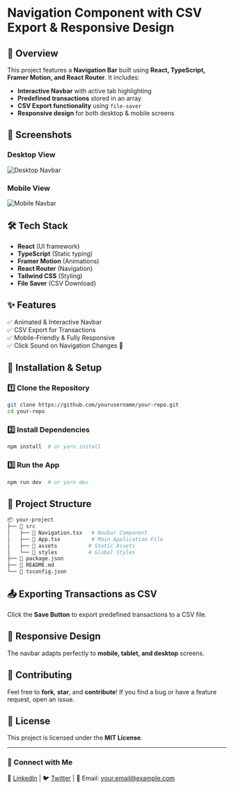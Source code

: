# Navigation Component with CSV Export & Responsive Design

## 🚀 Overview
This project features a **Navigation Bar** built using **React, TypeScript, Framer Motion, and React Router**. It includes:
- **Interactive Navbar** with active tab highlighting
- **Predefined transactions** stored in an array
- **CSV Export functionality** using `file-saver`
- **Responsive design** for both desktop & mobile screens

## 📸 Screenshots
### Desktop View
![Desktop Navbar](Screenshot%202025-03-30%20205623.png)
### Mobile View
![Mobile Navbar](Screenshot%202025-03-30%20205649.png)

## 🛠 Tech Stack
- **React** (UI framework)
- **TypeScript** (Static typing)
- **Framer Motion** (Animations)
- **React Router** (Navigation)
- **Tailwind CSS** (Styling)
- **File Saver** (CSV Download)

## ✨ Features
✅ Animated & Interactive Navbar<br>
✅ CSV Export for Transactions<br>
✅ Mobile-Friendly & Fully Responsive<br>
✅ Click Sound on Navigation Changes 🎵<br>

## 🔧 Installation & Setup
### 1️⃣ Clone the Repository
```sh
git clone https://github.com/yourusername/your-repo.git
cd your-repo
```
### 2️⃣ Install Dependencies
```sh
npm install  # or yarn install
```
### 3️⃣ Run the App
```sh
npm run dev  # or yarn dev
```

## 📂 Project Structure
```bash
📦 your-project
├── 📁 src
│   ├── 📄 Navigation.tsx   # Navbar Component
│   ├── 📄 App.tsx          # Main Application File
│   ├── 📁 assets          # Static Assets
│   └── 📁 styles          # Global Styles
├── 📄 package.json
├── 📄 README.md
└── 📄 tsconfig.json
```

## 📤 Exporting Transactions as CSV
Click the **Save Button** to export predefined transactions to a CSV file.

## 📱 Responsive Design
The navbar adapts perfectly to **mobile, tablet, and desktop** screens.

## 🤝 Contributing
Feel free to **fork**, **star**, and **contribute**! If you find a bug or have a feature request, open an issue.

## 📝 License
This project is licensed under the **MIT License**.

---
### 🔗 Connect with Me
💼 [LinkedIn](https://linkedin.com/in/yourprofile) | 🐦 [Twitter](https://twitter.com/yourhandle) | 📧 Email: your.email@example.com
